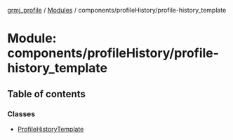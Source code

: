 [grmj_profile](../README.md) / [Modules](../modules.md) / components/profileHistory/profile-history\_template

# Module: components/profileHistory/profile-history\_template

## Table of contents

### Classes

- [ProfileHistoryTemplate](../classes/components_profileHistory_profile_history_template.ProfileHistoryTemplate.md)
